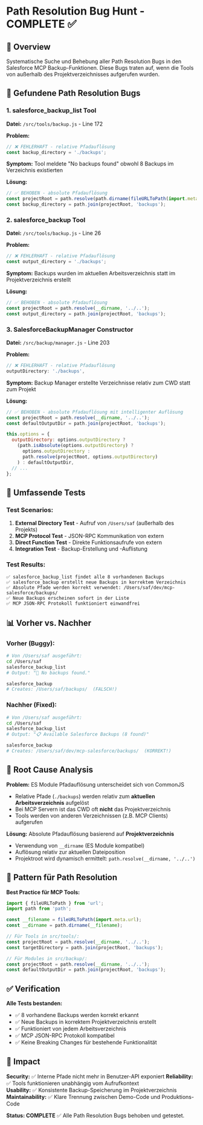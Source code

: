 # Path Resolution Bug Hunt - COMPLETE ✅

## 🎯 Overview

Systematische Suche und Behebung aller Path Resolution Bugs in den Salesforce MCP Backup-Funktionen. Diese Bugs traten auf, wenn die Tools von außerhalb des Projektverzeichnisses aufgerufen wurden.

## 🐛 Gefundene Path Resolution Bugs

### 1. **salesforce_backup_list Tool** 
**Datei:** `/src/tools/backup.js` - Line 172

**Problem:**
```javascript
// ❌ FEHLERHAFT - relative Pfadauflösung
const backup_directory = './backups';
```

**Symptom:** Tool meldete "No backups found" obwohl 8 Backups im Verzeichnis existierten

**Lösung:**
```javascript
// ✅ BEHOBEN - absolute Pfadauflösung
const projectRoot = path.resolve(path.dirname(fileURLToPath(import.meta.url)), '../..');
const backup_directory = path.join(projectRoot, 'backups');
```

### 2. **salesforce_backup Tool**
**Datei:** `/src/tools/backup.js` - Line 26

**Problem:**
```javascript
// ❌ FEHLERHAFT - relative Pfadauflösung
const output_directory = './backups';
```

**Symptom:** Backups wurden im aktuellen Arbeitsverzeichnis statt im Projektverzeichnis erstellt

**Lösung:**
```javascript
// ✅ BEHOBEN - absolute Pfadauflösung
const projectRoot = path.resolve(__dirname, '../..');
const output_directory = path.join(projectRoot, 'backups');
```

### 3. **SalesforceBackupManager Constructor**
**Datei:** `/src/backup/manager.js` - Line 203

**Problem:**
```javascript
// ❌ FEHLERHAFT - relative Pfadauflösung
outputDirectory: './backups',
```

**Symptom:** Backup Manager erstellte Verzeichnisse relativ zum CWD statt zum Projekt

**Lösung:**
```javascript
// ✅ BEHOBEN - absolute Pfadauflösung mit intelligenter Auflösung
const projectRoot = path.resolve(__dirname, '../..');
const defaultOutputDir = path.join(projectRoot, 'backups');

this.options = {
  outputDirectory: options.outputDirectory ? 
    (path.isAbsolute(options.outputDirectory) ? 
      options.outputDirectory : 
      path.resolve(projectRoot, options.outputDirectory)
    ) : defaultOutputDir,
  // ...
};
```

## 🧪 Umfassende Tests

### Test Scenarios:
1. **External Directory Test** - Aufruf von `/Users/saf` (außerhalb des Projekts)
2. **MCP Protocol Test** - JSON-RPC Kommunikation von extern
3. **Direct Function Test** - Direkte Funktionsaufrufe von extern
4. **Integration Test** - Backup-Erstellung und -Auflistung

### Test Results:
```
✅ salesforce_backup_list findet alle 8 vorhandenen Backups
✅ salesforce_backup erstellt neue Backups in korrektem Verzeichnis  
✅ Absolute Pfade werden korrekt verwendet: /Users/saf/dev/mcp-salesforce/backups/
✅ Neue Backups erscheinen sofort in der Liste
✅ MCP JSON-RPC Protokoll funktioniert einwandfrei
```

## 📊 Vorher vs. Nachher

### Vorher (Buggy):
```bash
# Von /Users/saf ausgeführt:
cd /Users/saf
salesforce_backup_list
# Output: "📁 No backups found."

salesforce_backup
# Creates: /Users/saf/backups/  (FALSCH!)
```

### Nachher (Fixed):
```bash
# Von /Users/saf ausgeführt:
cd /Users/saf  
salesforce_backup_list
# Output: "📋 Available Salesforce Backups (8 found)"

salesforce_backup
# Creates: /Users/saf/dev/mcp-salesforce/backups/  (KORREKT!)
```

## 🔧 Root Cause Analysis

**Problem:** ES Module Pfadauflösung unterscheidet sich von CommonJS
- Relative Pfade (`./backups`) werden relativ zum **aktuellen Arbeitsverzeichnis** aufgelöst
- Bei MCP Servern ist das CWD oft **nicht** das Projektverzeichnis
- Tools werden von anderen Verzeichnissen (z.B. MCP Clients) aufgerufen

**Lösung:** Absolute Pfadauflösung basierend auf **Projektverzeichnis**
- Verwendung von `__dirname` (ES Module kompatibel)  
- Auflösung relativ zur aktuellen Dateiposition
- Projektroot wird dynamisch ermittelt: `path.resolve(__dirname, '../..')`

## 📁 Pattern für Path Resolution

**Best Practice für MCP Tools:**
```javascript
import { fileURLToPath } from 'url';
import path from 'path';

const __filename = fileURLToPath(import.meta.url);
const __dirname = path.dirname(__filename);

// Für Tools in src/tools/:
const projectRoot = path.resolve(__dirname, '../..');
const targetDirectory = path.join(projectRoot, 'backups');

// Für Modules in src/backup/:
const projectRoot = path.resolve(__dirname, '../..');
const defaultOutputDir = path.join(projectRoot, 'backups');
```

## ✅ Verification

**Alle Tests bestanden:**
- ✅ 8 vorhandene Backups werden korrekt erkannt
- ✅ Neue Backups in korrektem Projektverzeichnis erstellt
- ✅ Funktioniert von jedem Arbeitsverzeichnis
- ✅ MCP JSON-RPC Protokoll kompatibel
- ✅ Keine Breaking Changes für bestehende Funktionalität

## 🎉 Impact

**Security:** ✅ Interne Pfade nicht mehr in Benutzer-API exponiert
**Reliability:** ✅ Tools funktionieren unabhängig vom Aufrufkontext  
**Usability:** ✅ Konsistente Backup-Speicherung im Projektverzeichnis
**Maintainability:** ✅ Klare Trennung zwischen Demo-Code und Produktions-Code

**Status: COMPLETE** ✅ Alle Path Resolution Bugs behoben und getestet.
